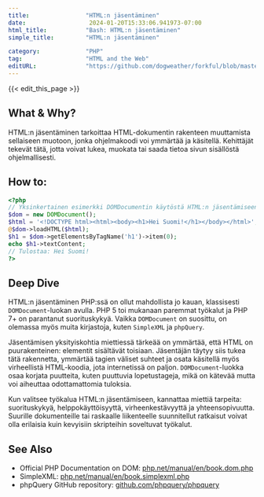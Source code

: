 ```yaml
---
title:                "HTML:n jäsentäminen"
date:                  2024-01-20T15:33:06.941973-07:00
html_title:           "Bash: HTML:n jäsentäminen"
simple_title:         "HTML:n jäsentäminen"

category:             "PHP"
tag:                  "HTML and the Web"
editURL:              "https://github.com/dogweather/forkful/blob/master/content/fi/php/parsing-html.md"
---
```


{{< edit_this_page >}}

## What & Why?
HTML:n jäsentäminen tarkoittaa HTML-dokumentin rakenteen muuttamista sellaiseen muotoon, jonka ohjelmakoodi voi ymmärtää ja käsitellä. Kehittäjät tekevät tätä, jotta voivat lukea, muokata tai saada tietoa sivun sisällöstä ohjelmallisesti.

## How to:
```PHP
<?php
// Yksinkertainen esimerkki DOMDocumentin käytöstä HTML:n jäsentämiseen
$dom = new DOMDocument();
$html = '<!DOCTYPE html><html><body><h1>Hei Suomi!</h1></body></html>';
@$dom->loadHTML($html);
$h1 = $dom->getElementsByTagName('h1')->item(0);
echo $h1->textContent;
// Tulostaa: Hei Suomi!
?>
```

## Deep Dive
HTML:n jäsentäminen PHP:ssä on ollut mahdollista jo kauan, klassisesti `DOMDocument`-luokan avulla. PHP 5 toi mukanaan paremmat työkalut ja PHP 7+ on parantanut suorituskykyä. Vaikka `DOMDocument` on suosittu, on olemassa myös muita kirjastoja, kuten `SimpleXML` ja `phpQuery`. 

Jäsentämisen yksityiskohtia miettiessä tärkeää on ymmärtää, että HTML on puurakenteinen: elementit sisältävät toisiaan. Jäsentäjän täytyy siis tukea tätä rakennetta, ymmärtää tagien väliset suhteet ja osata käsitellä myös virheellistä HTML-koodia, jota internetissä on paljon. `DOMDocument`-luokka osaa korjata puutteita, kuten puuttuvia lopetustageja, mikä on kätevää mutta voi aiheuttaa odottamattomia tuloksia.

Kun valitsee työkalua HTML:n jäsentämiseen, kannattaa miettiä tarpeita: suorituskykyä, helppokäyttöisyyttä, virheenkestävyyttä ja yhteensopivuutta. Suurille dokumenteille tai raskaalle liikenteelle suunnitellut ratkaisut voivat olla erilaisia kuin kevyisiin skripteihin soveltuvat työkalut.

## See Also
- Official PHP Documentation on DOM: [php.net/manual/en/book.dom.php](https://www.php.net/manual/en/book.dom.php)
- SimpleXML: [php.net/manual/en/book.simplexml.php](https://www.php.net/manual/en/book.simplexml.php)
- phpQuery GitHub repository: [github.com/phpquery/phpquery](https://github.com/phpquery/phpquery)
